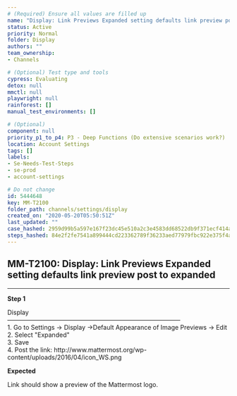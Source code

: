 ```yaml
---
# (Required) Ensure all values are filled up
name: "Display: Link Previews Expanded setting defaults link preview post to expanded"
status: Active
priority: Normal
folder: Display
authors: ""
team_ownership: 
- Channels

# (Optional) Test type and tools
cypress: Evaluating
detox: null
mmctl: null
playwright: null
rainforest: []
manual_test_environments: []

# (Optional)
component: null
priority_p1_to_p4: P3 - Deep Functions (Do extensive scenarios work?)
location: Account Settings
tags: []
labels: 
- Se-Needs-Test-Steps
- se-prod
- account-settings

# Do not change
id: 5444648
key: MM-T2100
folder_path: channels/settings/display
created_on: "2020-05-20T05:50:51Z"
last_updated: ""
case_hashed: 2959d99b5a597e167f23dc45e510a2c3e4583dd68522db9f371ecf414a8342ba642e361de1983aa320590ed6a6c1a092
steps_hashed: 84e2f2fe7541a899444cd223362789f36233aed77979fbc922e375f4a20ec816bd6f8ba0d7906f6d644d53359459ddf2
---
```


## MM-T2100: Display: Link Previews Expanded setting defaults link preview post to expanded

---

**Step 1**

Display\
————————————————————————————\
1\. Go to Settings -> Display ->Default Appearance of Image Previews -> Edit\
2\. Select "Expanded"\
3\. Save\
4\. Post the link: http\://www\.mattermost.org/wp-content/uploads/2016/04/icon\_WS.png

**Expected**

​​​​Link should show a preview of the Mattermost logo.

